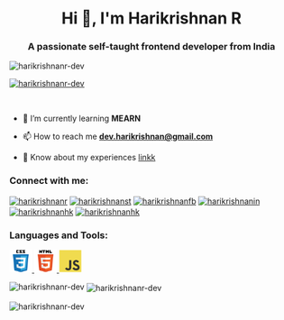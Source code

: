 <h1 align="center">Hi 👋, I'm Harikrishnan R</h1>
<h3 align="center">A passionate self-taught frontend developer from India</h3>

<p align="left"> <img src="https://komarev.com/ghpvc/?username=harikrishnanr-dev&label=Profile%20views&color=0e75b6&style=flat" alt="harikrishnanr-dev" /> </p>

<p align="left"> <a href="https://github.com/ryo-ma/github-profile-trophy"><img src="https://github-profile-trophy.vercel.app/?username=harikrishnanr-dev" alt="harikrishnanr-dev" /></a> </p>

<p align="left"> <a href="https://twitter.com/" target="blank"><img src="https://img.shields.io/twitter/follow/?logo=twitter&style=for-the-badge" alt="" /></a> </p>

- 🌱 I’m currently learning **MEARN**

- 📫 How to reach me **dev.harikrishnan@gmail.com**

- 📄 Know about my experiences [linkk](linkk)

<h3 align="left">Connect with me:</h3>
<p align="left">
<a href="https://linkedin.com/in/harikrishnanr" target="blank"><img align="center" src="https://raw.githubusercontent.com/rahuldkjain/github-profile-readme-generator/master/src/images/icons/Social/linked-in-alt.svg" alt="harikrishnanr" height="30" width="40" /></a>
<a href="https://stackoverflow.com/users/harikrishnanst" target="blank"><img align="center" src="https://raw.githubusercontent.com/rahuldkjain/github-profile-readme-generator/master/src/images/icons/Social/stack-overflow.svg" alt="harikrishnanst" height="30" width="40" /></a>
<a href="https://fb.com/harikrishnanfb" target="blank"><img align="center" src="https://raw.githubusercontent.com/rahuldkjain/github-profile-readme-generator/master/src/images/icons/Social/facebook.svg" alt="harikrishnanfb" height="30" width="40" /></a>
<a href="https://instagram.com/harikrishnanin" target="blank"><img align="center" src="https://raw.githubusercontent.com/rahuldkjain/github-profile-readme-generator/master/src/images/icons/Social/instagram.svg" alt="harikrishnanin" height="30" width="40" /></a>
<a href="https://www.hackerrank.com/harikrishnanhk" target="blank"><img align="center" src="https://raw.githubusercontent.com/rahuldkjain/github-profile-readme-generator/master/src/images/icons/Social/hackerrank.svg" alt="harikrishnanhk" height="30" width="40" /></a>
<a href="https://www.leetcode.com/harikrishnanhk" target="blank"><img align="center" src="https://raw.githubusercontent.com/rahuldkjain/github-profile-readme-generator/master/src/images/icons/Social/leet-code.svg" alt="harikrishnanhk" height="30" width="40" /></a>
</p>

<h3 align="left">Languages and Tools:</h3>
<p align="left"> <a href="https://www.w3schools.com/css/" target="_blank" rel="noreferrer"> <img src="https://raw.githubusercontent.com/devicons/devicon/master/icons/css3/css3-original-wordmark.svg" alt="css3" width="40" height="40"/> </a> <a href="https://www.w3.org/html/" target="_blank" rel="noreferrer"> <img src="https://raw.githubusercontent.com/devicons/devicon/master/icons/html5/html5-original-wordmark.svg" alt="html5" width="40" height="40"/> </a> <a href="https://developer.mozilla.org/en-US/docs/Web/JavaScript" target="_blank" rel="noreferrer"> <img src="https://raw.githubusercontent.com/devicons/devicon/master/icons/javascript/javascript-original.svg" alt="javascript" width="40" height="40"/> </a> </p>

<p><img align="left" src="https://github-readme-stats.vercel.app/api/top-langs?username=harikrishnanr-dev&show_icons=true&locale=en&layout=compact" alt="harikrishnanr-dev" /></p>

<p>&nbsp;<img align="center" src="https://github-readme-stats.vercel.app/api?username=harikrishnanr-dev&show_icons=true&locale=en" alt="harikrishnanr-dev" /></p>

<p><img align="center" src="https://github-readme-streak-stats.herokuapp.com/?user=harikrishnanr-dev&" alt="harikrishnanr-dev" /></p>
